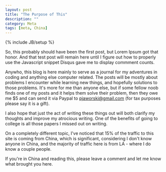 ```yaml
---
layout: post
title: "The Purpose of This"
description: ""
category: Meta
tags: [meta, China]
---
```

{% include JB/setup %}

So, this probably should have been the first post, but Lorem Ipsum got that honor. And that test post will remain here until I figure out how to properly use the Javascript snippet Disqus gave me to display commment counts.

Anywho, this blog is here mainly to serve as a journal for my adventures in coding and anything else computer related. The posts will be mostly about problems I encounter while learning new things, and hopefully solutions to those problems. It's more for me than anyone else, but if some fellow noob finds one of my posts and it helps them solve their problem, then they owe me $5 and can send it via Paypal to pjaworski@gmail.com (for tax purposes please say it is a gift).

I also hope that just the act of writing these things out will both clarify my thoughts and improve my atrocious writing. One of the benefits of going to college is all those papers I missed out on writing.

On a completely different topic, I've noticed that 15% of the traffic to this site is coming from China, which is significant, considering I don't know anyone in China, and the majority of traffic here is from LA - where I do know a couple people.

If you're in China and reading this, please leave a comment and let me know what brought you here.